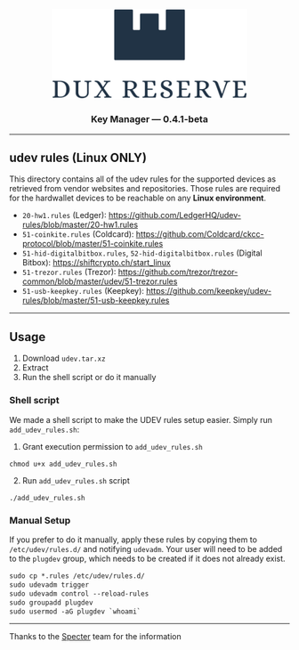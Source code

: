 <p align="center">
  <img src=../public/img/logos/dux-logo-with-text.svg width="350" title="Dux Reserve">
</p>
<h3 align="center">
  Key Manager — 0.4.1-beta
</h3>


----


## udev rules (Linux ONLY)

This directory contains all of the udev rules for the supported devices as retrieved from vendor websites and repositories.
Those rules are required for the hardwallet devices to be reachable on any **Linux environment**.

 - `20-hw1.rules` (Ledger): https://github.com/LedgerHQ/udev-rules/blob/master/20-hw1.rules
 - `51-coinkite.rules` (Coldcard): https://github.com/Coldcard/ckcc-protocol/blob/master/51-coinkite.rules
 - `51-hid-digitalbitbox.rules`, `52-hid-digitalbitbox.rules` (Digital Bitbox): https://shiftcrypto.ch/start_linux
 - `51-trezor.rules` (Trezor): https://github.com/trezor/trezor-common/blob/master/udev/51-trezor.rules
 - `51-usb-keepkey.rules` (Keepkey): https://github.com/keepkey/udev-rules/blob/master/51-usb-keepkey.rules


----

## Usage

1. Download `udev.tar.xz`
2. Extract
3. Run the shell script or do it manually

### Shell script

We made a shell script to make the UDEV rules setup easier. Simply run `add_udev_rules.sh`:

1. Grant execution permission to `add_udev_rules.sh`

```
chmod u+x add_udev_rules.sh
```

2. Run `add_udev_rules.sh` script

```
./add_udev_rules.sh
```

### Manual Setup

If you prefer to do it manually, apply these rules by copying them to `/etc/udev/rules.d/` and notifying `udevadm`.
Your user will need to be added to the `plugdev` group, which needs to be created if it does not already exist.

```
sudo cp *.rules /etc/udev/rules.d/
sudo udevadm trigger
sudo udevadm control --reload-rules
sudo groupadd plugdev
sudo usermod -aG plugdev `whoami`
```


----


Thanks to the [Specter](https://github.com/cryptoadvance/specter-desktop/tree/master/udev) team for the information
